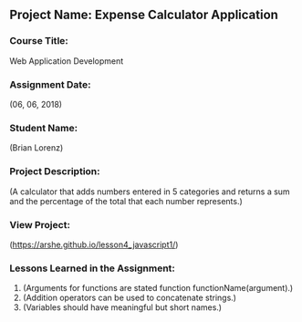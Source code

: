 ## Project Name:  Expense Calculator Application

### Course Title:
Web Application Development

### Assignment Date:  
(06, 06, 2018)

### Student Name:  
(Brian Lorenz)

### Project Description:
(A calculator that adds numbers entered in 5 categories and returns a sum and 
the percentage of the total that each number represents.)

### View Project:
(https://arshe.github.io/lesson4_javascript1/)

### Lessons Learned in the Assignment:
1. (Arguments for functions are stated function functionName(argument).)
2. (Addition operators can be used to concatenate strings.)
3. (Variables should have meaningful but short names.)



